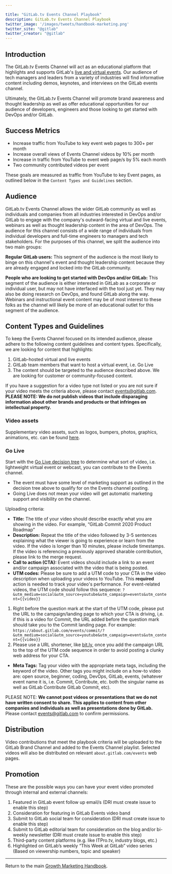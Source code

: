 ```yaml
---

title: "GitLab.tv Events Channel Playbook"
description: GitLab.tv Events Channel Playbook
twitter_image: '/images/tweets/handbook-marketing.png'
twitter_site: "@gitlab"
twitter_creator: "@gitlab"
---
```







## Introduction

The GitLab.tv Events Channel will act as an educational platform that highlights and supports GitLab's [live and virtual events](https://about.gitlab.com/events/). Our audience of tech managers and leaders from a variety of industries will find informative content including demos, keynotes, and interviews on the GitLab events channel.

Ultimately, the GitLab.tv Events Channel will promote brand awareness and thought leadership as well as offer educational opportunities for our audience of developers, engineers and those looking to get started with DevOps and/or GitLab.

## Success Metrics

- Increase traffic from YouTube to key event web pages to 300+ per month
- Increase overall views of Events Channel videos by 10% per month
- Increase in traffic from YouTube to event web page/s by 5% each month
- Two community contributed videos per event

These goals are measured as traffic from YouTube to key Event pages, as outlined below in the `Content Types and Guidelines` section.

## Audience

GitLab.tv Events Channel allows the wider GitLab community as well as individuals and companies from all industries interested in DevOps and/or GitLab to engage with the company's outward-facing virtual and live events, webinars as well as thought leadership content in the area of DevOps. The audience for this channel consists of a wide range of individuals from individual developers and full-time engineers to managers and tech stakeholders. For the purposes of this channel, we split the audience into two main groups:

 **Regular GitLab users:** This segment of the audience is the most likely to binge on this channel's event and thought leadership content because they are already engaged and locked into the GitLab community.

 **People who are looking to get started with DevOps and/or GitLab:** This segment of the audience is either interested in GitLab as a corporate or individual user, but may not have interfaced with the tool just yet. They may also be doing research on DevOps, and found GitLab along the way. Webinars and instructional event content may be of most interest to these folks as the channel will likely be more of an educational outlet for this segment of the audience.

## Content Types and Guidelines

To keep the Events Channel focused on its intended audience, please adhere to the following content guidelines and content types. Specifically, we are looking for content that highlights:

1. GitLab-hosted virtual and live events
1. GitLab team members that want to host a virtual event, i.e. Go Live
1. The content should be targeted to the audience described above. We are looking for customer or community-focused content.

If you have a suggestion for a video type not listed or you are not sure if your video meets the criteria above, please contact events@gitlab.com. **PLEASE NOTE: We do not publish videos that include disparaging information about other brands and products or that infringes on intellectual property.**

### Video assets

Supplementary video assets, such as logos, bumpers, photos, graphics, animations, etc. can be found [here](https://drive.google.com/drive/folders/0B6i7Xg1yiB8tZWhKbzlsOFpfVDg?usp=sharing).

### Go Live

Start with the [Go Live decision tree](/handbook/marketing/virtual-events/#decision-tree) to determine what sort of video, i.e. lightweight virtual event or webcast, you can contribute to the Events channel.
- The event must have some level of marketing support as outlined in the decision tree above to qualify for on the Events channel posting.
- Going Live does not mean your video will get automatic marketing support and visibility on the channel.

Uploading criteria:

- **Title:** The title of your video should describe exactly what you are showing in the video. For example, “GitLab Commit 2020 Product Roadmap”
- **Description:** Repeat the title of the video followed by 3-5 sentences explaining what the viewer is going to experience or learn from the video. If the video is longer than 10 minutes, please include timestamps. If the video is referencing a previously approved sharable contribution, please link to the merge request.
- **Call to action (CTA):** Event videos should include a link to an event and/or campaign associated with the video that is being posted.
- **UTM codes:** Please be sure to add a UTM code to your CTA in the video description when uploading your videos to YouTube. This **required** action is needed to track your video's performance. For event-related videos, the UTM code should follow this sequence: `?&utm_medium=social&utm_source=youtube&utm_campaign=events&utm_content={{video}}`
1. Right before the question mark at the start of the UTM code, please put the URL to the campaign/landing page to which your CTA is driving, i,e. if this is a video for Commit, the URL added before the question mark should take you to the Commit landing page. For example: `https://about.gitlab.com/events/commit/?&utm_medium=social&utm_source=youtube&utm_campaign=events&utm_content={{video}}`
2. Please use a URL shortener, like [bit.ly](https://bitly.com/), once you add the campaign URL to the top of the UTM code sequence in order to avoid posting a clunky web address for your CTA.
- **Meta Tags:** Tag your video with the appropriate meta tags, including the keyword of the video. Other tags you might include on a how-to video are: open source, beginner, coding, DevOps, GitLab, events, (whatever event name it is, i.e. Commit, Contribute, etc. both the singular name as well as GitLab Contribute GitLab Commit, etc).

PLEASE NOTE: **We cannot post videos or presentations that we do not have written consent to share. This applies to content from other companies and individuals as well as presentations done by GitLab.** Please contact events@gitlab.com to confirm permissions.

## Distribution

Video contributions that meet the playbook criteria will be uploaded to the GitLab Brand Channel and added to the Events Channel playlist. Selected videos will also be distributed on relevant `about.gitlab.com/events` web pages.

## Promotion

These are the possible ways you can have your event video promoted through internal and external channels:

1. Featured in GitLab event follow up email/s (DRI must create issue to enable this step)
1. Consideration for featuring in GitLab Events video band
1. Submit to GitLab social team for consideration (DRI must create issue to enable this step)
1. Submit to GitLab editorial team for consideration on the blog and/or bi-weekly newsletter (DRI must create issue to enable this step)
1. Third-party content platforms (e.g. like ITPro.tv, industry blogs, etc.)
1. Highlighted on GitLab’s weekly “This Week at GitLab” video series (Based on viewership numbers, topic and speaker)

---

Return to the main [Growth Marketing Handbook](/handbook/marketing/inbound-marketing/).
